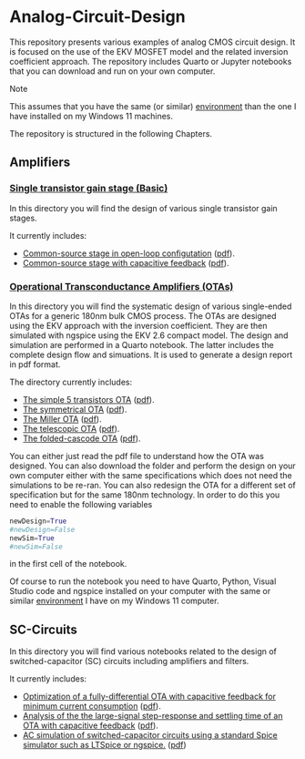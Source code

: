 # Analog-Circuit-Design

This repository presents various examples of analog CMOS circuit design. It is focused on the use of the EKV MOSFET model and the related inversion coefficient approach. The repository includes Quarto or Jupyter notebooks that you can download and run on your own computer.

> [!NOTE]
> This assumes that you have the same (or similar) [environment](Installation.md) than the one I have installed on my Windows 11 machines.

The repository is structured in the following Chapters.

## Amplifiers

### [Single transistor gain stage (Basic)](Amplifiers/Basic/)

In this directory you will find the design of various single transistor gain stages.

It currently includes:
* [Common-source stage in open-loop configutation](Amplifiers/Basic/CS%20OL%20Optimization/) ([pdf](Amplifiers/Basic/CS%20OL%20Optimization/CS_OL_optimization_with_CF.pdf)).
* [Common-source stage with capacitive feedback](Amplifiers/Basic/CS%20CL%20Optimization/) ([pdf](Amplifiers/Basic/CS%20CL%20Optimization/CS_CL_optimization.pdf)).


### [Operational Transconductance Amplifiers (OTAs)](Amplifiers/OTAs/)

In this directory you will find the systematic design of various single-ended OTAs for a generic 180nm bulk CMOS process. The OTAs are designed using the EKV approach with the inversion coefficient. They are then simulated with ngspice using the EKV 2.6 compact model. The design and simulation are performed in a Quarto notebook. The latter includes the complete design flow and simuations. It is used to generate a design report in pdf format.

The directory currently includes:
* [The simple 5 transistors OTA](Amplifiers/OTAs/Simple%20OTA/) ([pdf](Amplifiers/OTAs/Simple%20OTA/Simple_OTA.pdf)).
* [The symmetrical OTA](Amplifiers/OTAs/Symmetrical%20OTA/) ([pdf](Amplifiers/OTAs/Symmetrical%20OTA/Symmetrical_OTA.pdf)).
* [The Miller OTA](Amplifiers/OTAs/Miller%20OTA/) ([pdf](Amplifiers/OTAs/Miller%20OTA/Miller_OTA.pdf)).
* [The telescopic OTA](Amplifiers/OTAs/Telescopic%20OTA/) ([pdf](Amplifiers/OTAs/Telescopic%20OTA/Telescopic_OTA.pdf)).
* [The folded-cascode OTA](Amplifiers/OTAs/Folded%20Cascode%20OTA/) ([pdf](Amplifiers/OTAs/Folded%20Cascode%20OTA/Folded_cascode_OTA.pdf)).

You can either just read the pdf file to understand how the OTA was designed. You can also download the folder and perform the design on your own computer either with the same specifications which does not need the simulations to be re-ran. You can also redesign the OTA for a different set of specification but for the same 180nm technology. In order to do this you need to enable the following variables  
```python
newDesign=True  
#newDesign=False  
newSim=True  
#newSim=False  
```
in the first cell of the notebook.

Of course to run the notebook you need to have Quarto, Python, Visual Studio code and ngspice installed on your computer with the same or similar [environment](Installation.md) I have on my Windows 11 computer.

## SC-Circuits

In this directory you will find various notebooks related to the design of switched-capacitor (SC) circuits including amplifiers and filters.

It currently includes:
* [Optimization of a fully-differential OTA with capacitive feedback for minimum current consumption](SC-Circuits/OTA%20with%20Capacitive%20Feedback/) ([pdf](SC-Circuits/OTA%20with%20Capacitive%20Feedback//OTA_with_capacitive_feedback.pdf)).
* [Analysis of the the large-signal step-response and settling time of an OTA with capacitive feedback](SC-Circuits/Large-signal%20Step%20Response/) ([pdf](SC-Circuits/Large-signal%20Step%20Response/Large_signal_step_response.pdf)).
* [AC simulation of switched-capacitor circuits using a standard Spice simulator such as LTSpice or ngspice.](SC-Circuits/Simulation%20of%20SC%20Circuits/) ([pdf](SC-Circuits/Simulation%20of%20SC%20Circuits/SCC_simulation.pdf))

